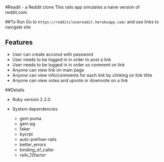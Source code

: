 #Readit - a Reddit clone
  This rails app simulates a naive version of reddit.com

##To Run
  Go to `https://redditclonereadit.herokuapp.com/` and use links to navigate site

## Features
  * User can create acconut with password
  * User needs to be logged in in order to post a link
  * User needs to be logged in in order so comment on link
  * Anyone can view link on main page
  * Anyone can view info/comments for each link by clinking on link titile
  * Anyone can view votes and upvote or downvote on a link

##Details

* Ruby version 2.2.0

* System dependencies
  * gem puma
  * gem pg
  * faker
  * bycrpt
  * auto-prefixer-rails
  * better_errors
  * binding_of_caller
  * rails_12factor


